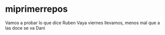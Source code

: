 # miprimerrepos
Vamos a probar lo que dice Ruben
Vaya viernes llevamos, menos mal que a las doce se va Dani
